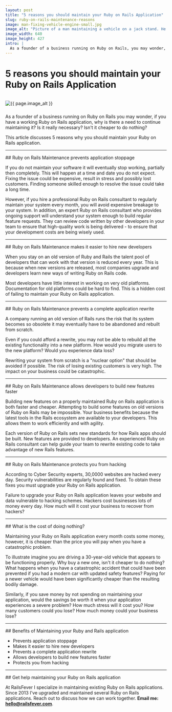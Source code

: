 ```yaml
---
layout: post
title: "5 reasons you should maintain your Ruby on Rails Application"
slug: ruby-on-rails-maintenance-reasons
image: man-fixing-vehicle-engine-small.jpg
image_alt: "Picture of a man maintaining a vehicle on a jack stand. He adjusts a bolt while underneath the vehicle."
image_width: 640
image_height: 427
intro: |
  As a founder of a business running on Ruby on Rails, you may wonder, if you have a working Ruby on Rails application, why is there a need to continue maintaining it? Is it really necessary? Isn't it cheaper to do nothing? This article discusses 5 reasons why you should maintain your Ruby on Rails application.
---
```


# 5 reasons you should maintain your Ruby on Rails Application

<img
  src="/images/blog/{{ page.image }}"
  alt="{{ page.image_alt }}"
  width="{{ page.image_width }}"
  height="{{ page.image_height }}"
  class="img-fluid rounded"
  style="margin: 1em 0 0.75em 0"
/>

As a founder of a business running on Ruby on Rails you may wonder, if you have a working Ruby on Rails application, why is there a need to continue maintaining it? Is it really necessary? Isn't it cheaper to do nothing?

This article discusses 5 reasons why you should maintain your Ruby on Rails application.

<hr />
## Ruby on Rails Maintenance prevents application stoppage

If you do not maintain your software it will eventually stop working, partially then completely. This will happen at a time and date you do not expect. Fixing the issue could be expensive, result in stress and possibly lost customers. Finding someone skilled enough to resolve the issue could take a long time.

However, if you hire a professional Ruby on Rails consultant to regularly maintain your system every month, you will avoid expensive breakage to your system. In addition, an expert Ruby on Rails consultant who provides ongoing support will understand your system enough to build regular feature requests. They can review code written by other developers in your team to ensure that high-quality work is being delivered - to ensure that your development costs are being wisely used.

<hr />
## Ruby on Rails Maintenance makes it easier to hire new developers

When you stay on an old version of Ruby and Rails the talent pool of developers that can work with that version is reduced every year. This is because when new versions are released, most companies upgrade and developers learn new ways of writing Ruby on Rails code.

Most developers have little interest in working on very old platforms. Documentation for old platforms could be hard to find. This is a hidden cost of failing to maintain your Ruby on Rails application.

<hr />
## Ruby on Rails Maintenance prevents a complete application rewrite

A company running an old version of Rails runs the risk that its system becomes so obsolete it may eventually have to be abandoned and rebuilt from scratch.

Even if you could afford a rewrite, you may not be able to rebuild all the existing functionality into a new platform. How would you migrate users to the new platform? Would you experience data loss?

Rewriting your system from scratch is a "nuclear option" that should be avoided if possible. The risk of losing existing customers is very high. The impact on your business could be catastrophic.

<hr />
## Ruby on Rails Maintenance allows developers to build new features faster

Building new features on a properly maintained Ruby on Rails application is both faster and cheaper. Attempting to build some features on old versions of Ruby on Rails may be impossible. Your business benefits because the latest tools in the Rails ecosystem are available to your developers. This allows them to work efficiently and with agility.

Each version of Ruby on Rails sets new standards for how Rails apps should be built. New features are provided to developers. An experienced Ruby on Rails consultant can help guide your team to rewrite existing code to take advantage of new Rails features.

<hr />
## Ruby on Rails Maintenance protects you from hacking

According to Cyber Security experts, 30,0000 websites are hacked every day. Security vulnerabilities are regularly found and fixed. To obtain these fixes you must upgrade your Ruby on Rails application.

Failure to upgrade your Ruby on Rails application leaves your website and data vulnerable to hacking schemes. Hackers cost businesses lots of money every day. How much will it cost your business to recover from hackers?

<hr />
## What is the cost of doing nothing?

Maintaining your Ruby on Rails application every month costs some money, however, it is cheaper than the price you will pay when you have a catastrophic problem.

To illustrate imagine you are driving a 30-year-old vehicle that appears to be functioning properly. Why buy a new one, isn't it cheaper to do nothing? What happens when you have a catastrophic accident that could have been prevented if you had a modern car with updated safety features? Paying for a newer vehicle would have been significantly cheaper than the resulting bodily damage.

Similarly, if you save money by not spending on maintaining your application, would the savings be worth it when your application experiences a severe problem? How much stress will it cost you? How many customers could you lose? How much money could your business lose?

<hr />
## Benefits of Maintaining your Ruby and Rails application

- Prevents application stoppage
- Makes it easier to hire new developers
- Prevents a complete application rewrite
- Allows developers to build new features faster
- Protects you from hacking

<hr />
## Get help maintaining your Ruby on Rails application

At RailsFever I specialize in maintaining existing Ruby on Rails applications. Since 2013 I've upgraded and maintained several Ruby on Rails applications. Reach out to discuss how we can work together. **Email me: hello@railsfever.com**.
